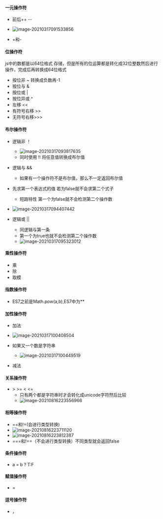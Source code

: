 ####  一元操作符

+ 前后++ --
+ ![image-20210317091533856](C:\Users\25760\AppData\Roaming\Typora\typora-user-images\image-20210317091533856.png)

+ +和-

#### 位操作符

js中的数都是以64位格式 存储，但是所有的位运算都是转化成32位整数然后进行操作，完成后再转换成64位格式

+ 按位非    ~  转换成负数再-1
+ 按位与    &
+ 按位或    |
+ 按位异或 ^
+ 左移        <<
+ 有符号右移 >>
+ 无符号右移>>>

#### 布尔操作符

+ 逻辑非 ！
  + ![image-20210317093817635](C:\Users\25760\AppData\Roaming\Typora\typora-user-images\image-20210317093817635.png)
  + 同时使用 !! 将任意值转换成布尔值

+ 逻辑与 &&

  + 如果有一个操作符不是布尔值，那么不一定返回布尔值
+ 先求第一个表达式的值 若为false就不会求第二个式子
  + 短路特性 第一个为false就不会检测第二个操作数
+ ![image-20210317094407442](C:\Users\25760\AppData\Roaming\Typora\typora-user-images\image-20210317094407442.png)
  
+ 逻辑或 ||

  + 同逻辑与第一条
  + 第一个为true也就不会检测第二个操作数
  + ![image-20210317095323012](C:\Users\25760\AppData\Roaming\Typora\typora-user-images\image-20210317095323012.png)

#### 乘性操作符

+ 乘
+ 除
+ 取模

#### 指数操作符 

+ ES7之前是Math.pow(a,b),ES7中为**

#### 加性操作符

+ 加法

+ ![image-20210317100408504](C:\Users\25760\AppData\Roaming\Typora\typora-user-images\image-20210317100408504.png)

+ 如果又一个数是字符串 
  + ![image-20210317100449519](C:\Users\25760\AppData\Roaming\Typora\typora-user-images\image-20210317100449519.png)

+ 减法

#### 关系操作符

+  \> >= < <=  
   - 只有两个都是字符串时才会转化成unicode字符然后比较
   - ![image-20210816223556966](C:\Users\25760\AppData\Roaming\Typora\typora-user-images\image-20210816223556966.png)

#### 相等操作符

+ ==和!=(会进行类型转换)
+ ![image-20210816223711120](C:\Users\25760\AppData\Roaming\Typora\typora-user-images\image-20210816223711120.png)
+ ![image-20210816223812387](C:\Users\25760\AppData\Roaming\Typora\typora-user-images\image-20210816223812387.png)
+ ===和!==（不会进行类型转换）不同类型就会返回false

#### 条件操作符

+ a = b ? T:F

#### 赋值操作符

+ =

#### 逗号操作符

+ ，



